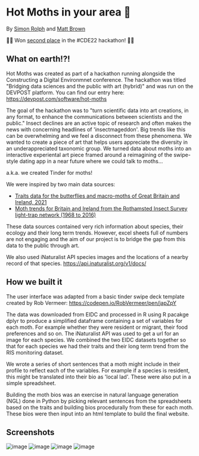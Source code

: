 # Hot Moths in your area 🦋

By [Simon Rolph](https://github.com/simonrolph) and [Matt Brown](https://github.com/mattjbr123)

🥈🥈 Won [second place](https://cde22-data-sciences-art.devpost.com/project-gallery) in the #CDE22 hackathon! 🥈🥈

## What on earth!?!

Hot Moths was created as part of a hackathon running alongside the Constructing a Digital Environmnet conference. The hackathon was titled "Bridging data sciences and the public with art (hybrid)" and was run on the DEVPOST platform. You can find our entry here: https://devpost.com/software/hot-moths

The goal of the hackathon was to "turn scientific data into art creations, in any format, to enhance the communications between scientists and the public." Insect declines are an active topic of research and often makes the news with concerning headlines of 'insectmageddon'. Big trends like this can be overwhelming and we feel a disconnect from these phenomena. We wanted to create a piece of art that helps users appreciate the diversity in an underappreciated taxonomic group. We turned data about moths into an interactive experiental art piece framed around a reimagining of the swipe-style dating app in a near future where we could talk to moths...

a.k.a. we created Tinder for moths!

We were inspired by two main data sources:

 * [Traits data for the butterflies and macro-moths of Great Britain and Ireland, 2021](https://catalogue.ceh.ac.uk/documents/5b5a13b6-2304-47e3-9c9d-35237d1232c6)
 * [Moth trends for Britain and Ireland from the Rothamsted Insect Survey light-trap network (1968 to 2016)](https://catalogue.ceh.ac.uk/documents/0a7d65e8-8bc8-46e5-ab72-ee64ed851583)
 
These data sources contained very rich information about species, their ecology and their long term trends. However, excel sheets full of numbers are not engaging and the aim of our project is to bridge the gap from this data to the public through art.

We also used iNaturalist API species images and the locations of a nearby record of that species. https://api.inaturalist.org/v1/docs/

## How we built it

The user interface was adapted from a basic tinder swipe deck template created by Rob Vermeer: https://codepen.io/RobVermeer/pen/japZpY

The data was downloaded from EIDC and processed in R using R pacakge dplyr to produce a simplified dataframe containing a set of variables for each moth. For example whether they were resident or migrant, their food preferences and so on. The iNaturalist API was used to get a url for an image for each species. We combined the two EIDC datasets together so that for each species we had their traits and their long term trend from the RIS monitoring dataset.

We wrote a series of short sentences that a moth might include in their profile to reflect each of the variables. For example if a species is resident, this might be translated into their bio as 'local lad'. These were also put in a simple spreadsheet.

Building the moth bios was an exercise in natural language generation (NGL) done in Python by picking relevant sentences from the spreadsheets based on the traits and building bios procedurally from these for each moth. These bios were then input into an html template to build the final website.

## Screenshots

![image](https://user-images.githubusercontent.com/17750766/178946060-52295fd4-93cb-4034-957f-f93745d73314.png)
![image](https://user-images.githubusercontent.com/17750766/178946135-67822186-4a39-4c35-b74c-7d199f61beb7.png)
![image](https://user-images.githubusercontent.com/17750766/178946199-041878f3-d0d4-4fb6-9591-aa2299f62667.png)
![image](https://user-images.githubusercontent.com/17750766/178946251-1f633fcd-a2fd-4da6-bcda-c10031e614a3.png)

